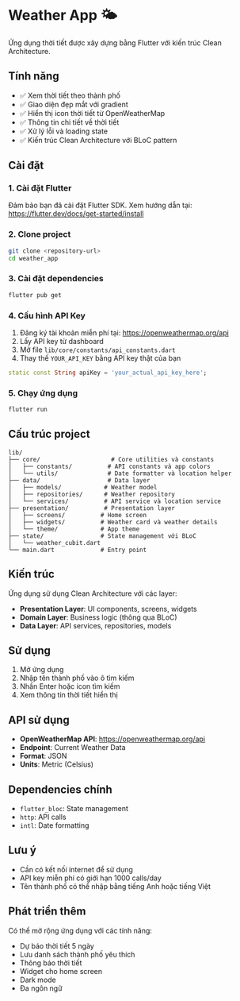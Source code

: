# Weather App 🌤️

Ứng dụng thời tiết được xây dựng bằng Flutter với kiến trúc Clean Architecture.

## Tính năng

- ✅ Xem thời tiết theo thành phố
- ✅ Giao diện đẹp mắt với gradient
- ✅ Hiển thị icon thời tiết từ OpenWeatherMap
- ✅ Thông tin chi tiết về thời tiết
- ✅ Xử lý lỗi và loading state
- ✅ Kiến trúc Clean Architecture với BLoC pattern

## Cài đặt

### 1. Cài đặt Flutter
Đảm bảo bạn đã cài đặt Flutter SDK. Xem hướng dẫn tại: https://flutter.dev/docs/get-started/install

### 2. Clone project
```bash
git clone <repository-url>
cd weather_app
```

### 3. Cài đặt dependencies
```bash
flutter pub get
```

### 4. Cấu hình API Key
1. Đăng ký tài khoản miễn phí tại: https://openweathermap.org/api
2. Lấy API key từ dashboard
3. Mở file `lib/core/constants/api_constants.dart`
4. Thay thế `YOUR_API_KEY` bằng API key thật của bạn

```dart
static const String apiKey = 'your_actual_api_key_here';
```

### 5. Chạy ứng dụng
```bash
flutter run
```

## Cấu trúc project

```
lib/
├── core/                    # Core utilities và constants
│   ├── constants/          # API constants và app colors
│   └── utils/              # Date formatter và location helper
├── data/                   # Data layer
│   ├── models/            # Weather model
│   ├── repositories/      # Weather repository
│   └── services/          # API service và location service
├── presentation/          # Presentation layer
│   ├── screens/          # Home screen
│   ├── widgets/          # Weather card và weather details
│   └── theme/            # App theme
├── state/                # State management với BLoC
│   └── weather_cubit.dart
└── main.dart             # Entry point
```

## Kiến trúc

Ứng dụng sử dụng Clean Architecture với các layer:

- **Presentation Layer**: UI components, screens, widgets
- **Domain Layer**: Business logic (thông qua BLoC)
- **Data Layer**: API services, repositories, models

## Sử dụng

1. Mở ứng dụng
2. Nhập tên thành phố vào ô tìm kiếm
3. Nhấn Enter hoặc icon tìm kiếm
4. Xem thông tin thời tiết hiển thị

## API sử dụng

- **OpenWeatherMap API**: https://openweathermap.org/api
- **Endpoint**: Current Weather Data
- **Format**: JSON
- **Units**: Metric (Celsius)

## Dependencies chính

- `flutter_bloc`: State management
- `http`: API calls
- `intl`: Date formatting

## Lưu ý

- Cần có kết nối internet để sử dụng
- API key miễn phí có giới hạn 1000 calls/day
- Tên thành phố có thể nhập bằng tiếng Anh hoặc tiếng Việt

## Phát triển thêm

Có thể mở rộng ứng dụng với các tính năng:
- Dự báo thời tiết 5 ngày
- Lưu danh sách thành phố yêu thích
- Thông báo thời tiết
- Widget cho home screen
- Dark mode
- Đa ngôn ngữ
